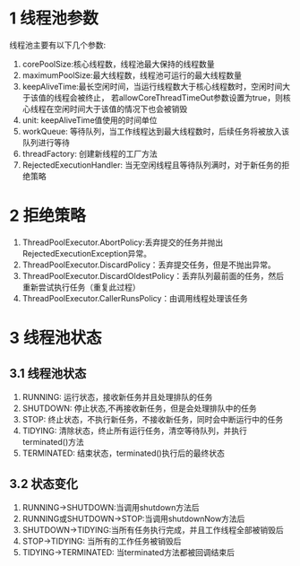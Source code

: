 # 1 线程池参数
线程池主要有以下几个参数:
1. corePoolSize:核心线程数，线程池最大保持的线程数量
2. maximumPoolSize:最大线程数，线程池可运行的最大线程数量
3. keepAliveTime:最长空闲时间，当运行线程数大于核心线程数时，空闲时间大于该值的线程会被终止，
若allowCoreThreadTimeOut参数设置为true，则核心线程在空闲时间大于该值的情况下也会被销毁
4. unit: keepAliveTime值使用的时间单位
5. workQueue: 等待队列，当工作线程达到最大线程数时，后续任务将被放入该队列进行等待
6. threadFactory: 创建新线程的工厂方法
7. RejectedExecutionHandler: 当无空闲线程且等待队列满时，对于新任务的拒绝策略
# 2 拒绝策略
1. ThreadPoolExecutor.AbortPolicy:丢弃提交的任务并抛出RejectedExecutionException异常。 
2. ThreadPoolExecutor.DiscardPolicy：丢弃提交任务，但是不抛出异常。 
3. ThreadPoolExecutor.DiscardOldestPolicy：丢弃队列最前面的任务，然后重新尝试执行任务（重复此过程）
4. ThreadPoolExecutor.CallerRunsPolicy：由调用线程处理该任务
# 3 线程池状态
## 3.1 线程池状态
1. RUNNING: 运行状态，接收新任务并且处理排队的任务
2. SHUTDOWN: 停止状态,不再接收新任务，但是会处理排队中的任务
3. STOP: 终止状态，不执行新任务，不接收新任务，同时会中断运行中的任务
4. TIDYING: 清除状态，终止所有运行任务，清空等待队列，并执行terminated()方法
5. TERMINATED: 结束状态，terminated()执行后的最终状态
## 3.2 状态变化
1. RUNNING->SHUTDOWN:当调用shutdown方法后
2. RUNNING或SHUTDOWN->STOP:当调用shutdownNow方法后
3. SHUTDOWN->TIDYING:当所有任务执行完成，并且工作线程全部被销毁后
4. STOP->TIDYING: 当所有的工作任务被销毁后
5. TIDYING->TERMINATED: 当terminated方法都被回调结束后